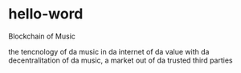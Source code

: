 # hello-word
Blockchain of Music

the tencnology of da music in da internet of da value 
with da decentralitation of da music, a market out of da trusted third parties
